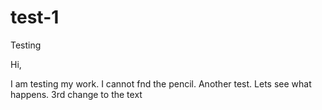 # test-1
Testing

Hi, 

I am testing my work. I cannot fnd the pencil. 
Another test. Lets see what happens. 
3rd change to the text
